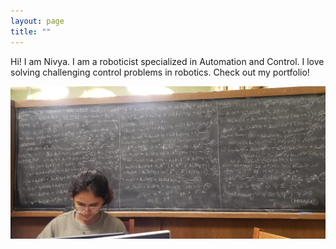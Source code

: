 ```yaml
---
layout: page
title: ""
---
```


Hi! I am Nivya. I am a roboticist specialized in Automation and Control. I love solving challenging control problems in robotics. Check out my portfolio!

![](/assets/home-feature.jpg)

